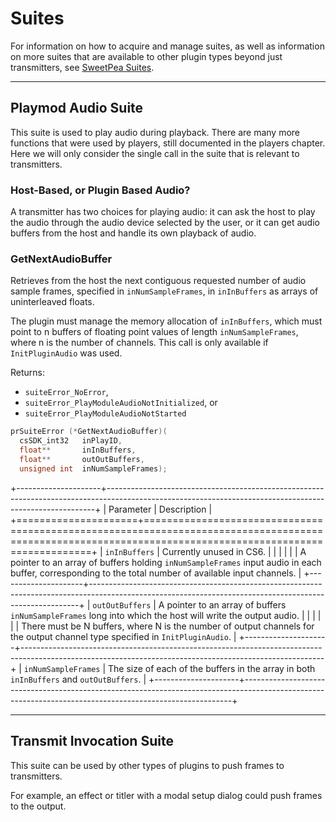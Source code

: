 # Suites

For information on how to acquire and manage suites, as well as information on more suites that are available to other plugin types beyond just transmitters, see [SweetPea Suites](../universals/sweetpea-suites.md).

---

## Playmod Audio Suite

This suite is used to play audio during playback. There are many more functions that were used by players, still documented in the players chapter. Here we will only consider the single call in the suite that is relevant to transmitters.

### Host-Based, or Plugin Based Audio?

A transmitter has two choices for playing audio: it can ask the host to play the audio through the audio device selected by the user, or it can get audio buffers from the host and handle its own playback of audio.

### GetNextAudioBuffer

Retrieves from the host the next contiguous requested number of audio sample frames, specified in `inNumSampleFrames`, in `inInBuffers` as arrays of uninterleaved floats.

The plugin must manage the memory allocation of `inInBuffers`, which must point to n buffers of floating point values of length `inNumSampleFrames`, where n is the number of channels. This call is only available if `InitPluginAudio` was used.

Returns:

- `suiteError_NoError`,
- `suiteError_PlayModuleAudioNotInitialized`, or
- `suiteError_PlayModuleAudioNotStarted`

```cpp
prSuiteError (*GetNextAudioBuffer)(
  csSDK_int32   inPlayID,
  float**       inInBuffers,
  float**       outOutBuffers,
  unsigned int  inNumSampleFrames);
```

+---------------------+---------------------------------------------------------------------------------------------------------------------------------------------------------+
|      Parameter      |                                                                       Description                                                                       |
+=====================+=========================================================================================================================================================+
| `inInBuffers`       | Currently unused in CS6.                                                                                                                                |
|                     |                                                                                                                                                         |
|                     | A pointer to an array of buffers holding `inNumSampleFrames` input audio in each buffer, corresponding to the total number of available input channels. |
+---------------------+---------------------------------------------------------------------------------------------------------------------------------------------------------+
| `outOutBuffers`     | A pointer to an array of buffers `inNumSampleFrames` long into which the host will write the output audio.                                              |
|                     |                                                                                                                                                         |
|                     | There must be N buffers, where N is the number of output channels for the output channel type specified in `InitPluginAudio`.                           |
+---------------------+---------------------------------------------------------------------------------------------------------------------------------------------------------+
| `inNumSampleFrames` | The size of each of the buffers in the array in both `inInBuffers` and `outOutBuffers`.                                                                 |
+---------------------+---------------------------------------------------------------------------------------------------------------------------------------------------------+

---

## Transmit Invocation Suite

This suite can be used by other types of plugins to push frames to transmitters.

For example, an effect or titler with a modal setup dialog could push frames to the output.
